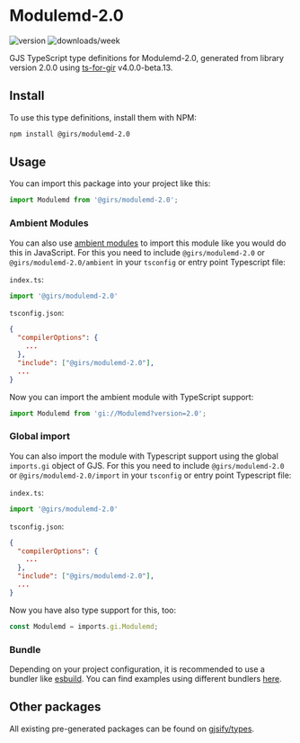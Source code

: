 
# Modulemd-2.0

![version](https://img.shields.io/npm/v/@girs/modulemd-2.0)
![downloads/week](https://img.shields.io/npm/dw/@girs/modulemd-2.0)


GJS TypeScript type definitions for Modulemd-2.0, generated from library version 2.0.0 using [ts-for-gir](https://github.com/gjsify/ts-for-gir) v4.0.0-beta.13.


## Install

To use this type definitions, install them with NPM:
```bash
npm install @girs/modulemd-2.0
```

## Usage

You can import this package into your project like this:
```ts
import Modulemd from '@girs/modulemd-2.0';
```

### Ambient Modules

You can also use [ambient modules](https://github.com/gjsify/ts-for-gir/tree/main/packages/cli#ambient-modules) to import this module like you would do this in JavaScript.
For this you need to include `@girs/modulemd-2.0` or `@girs/modulemd-2.0/ambient` in your `tsconfig` or entry point Typescript file:

`index.ts`:
```ts
import '@girs/modulemd-2.0'
```

`tsconfig.json`:
```json
{
  "compilerOptions": {
    ...
  },
  "include": ["@girs/modulemd-2.0"],
  ...
}
```

Now you can import the ambient module with TypeScript support: 

```ts
import Modulemd from 'gi://Modulemd?version=2.0';
```

### Global import

You can also import the module with Typescript support using the global `imports.gi` object of GJS.
For this you need to include `@girs/modulemd-2.0` or `@girs/modulemd-2.0/import` in your `tsconfig` or entry point Typescript file:

`index.ts`:
```ts
import '@girs/modulemd-2.0'
```

`tsconfig.json`:
```json
{
  "compilerOptions": {
    ...
  },
  "include": ["@girs/modulemd-2.0"],
  ...
}
```

Now you have also type support for this, too:

```ts
const Modulemd = imports.gi.Modulemd;
```

### Bundle

Depending on your project configuration, it is recommended to use a bundler like [esbuild](https://esbuild.github.io/). You can find examples using different bundlers [here](https://github.com/gjsify/ts-for-gir/tree/main/examples).

## Other packages

All existing pre-generated packages can be found on [gjsify/types](https://github.com/gjsify/types).

